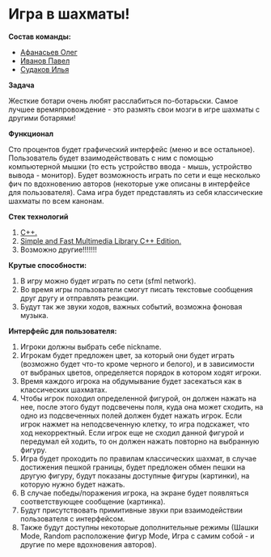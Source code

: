 # Игра в шахматы!
**Состав команды:**
- [Афанасьев Олег](https://t.me/afanasevo)
- [Иванов Павел](https://t.me/vladkrytoi)
- [Судаков Илья](https://t.me/sudakovcom)

**Задача**

Жесткие ботари очень любят расслабиться по-ботарьски. Самое лучшее времяпровождение - это размять свои мозги в игре шахматы с другими ботарями! 

**Функционал**

Сто процентов будет графический интерфейс (меню и все остальное). Пользователь будет взаимодействовать с ним с помощью компьютерной мышки (то есть устройство ввода - мышь, устройство вывода - монитор). Будет возможность играть по сети и еще несколько фич по вдохновению авторов (некоторые уже описаны в интерфейсе для пользователя). Сама игра будет представлять из себя классические шахматы по всем канонам.

**Стек технологий**
1) [C++.](https://ru.wikipedia.org/wiki/C%2B%2B)
2) [Simple and Fast Multimedia Library C++ Edition.](https://www.sfml-dev.org/)
3) Возможно другие!!!!!!!

**Крутые способности:**
1) В игру можно будет играть по сети (sfml network).
2) Во время игры пользователи смогут писать текстовые сообщения друг другу и отправлять реакции.
3) Будут так же звуки ходов, важных событий, возможна фоновая музыка.

**Интерфейс для пользователя:**
1) Игроки должны выбрать себе nickname.
2) Игрокам будет предложен цвет, за который они будет играть (возможно будет что-то кроме черного и белого), и в зависимости от выбраных цветов, определяется порядок в котором ходят игроки.
3) Время каждого игрока на обдумывание будет засекаться как в классических шахматах.
4) Чтобы игрок походил определенной фигурой, он должен нажать на нее, после этого будут подсвечены поля, куда она может сходить, на одно из подсвеченных полей должен будет нажать игрок. Если игрок нажмет на неподсвеченную клетку, то игра подскажет, что ход некорректный. Если игрок еще не сходил данной фигурой и передумал ей ходить, то он должен нажать повторно на выбранную фигуру.
5) Игра будет проходить по правилам классических шахмат, в случае достижения пешкой границы, будет предложен обмен пешки на другую фигуру, будут показаны доступные фигуры (картинки), на которую нужно будет нажать. 
6) В случае победы/поражения игрока, на экране будет появляться соответствующее сообщение (картинка).
7) Будут присутствовать примитивные звуки при взаимодействии пользователя с интерфейсом.
8) Также будут доступны некоторые дополнительные режимы (Шашки Mode, Random расположение фигур Mode, Игра с самим собой - и другие по мере вдохновения авторов).
